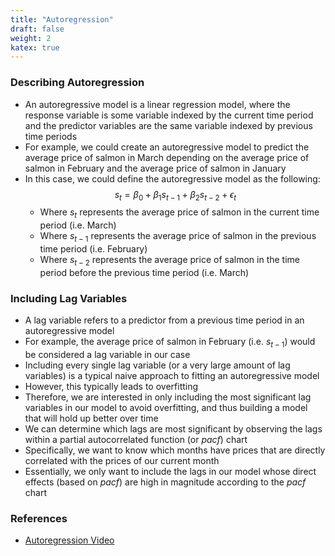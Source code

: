 ```yaml
---
title: "Autoregression"
draft: false
weight: 2
katex: true
---
```


### Describing Autoregression
- An autoregressive model is a linear regression model, where the response variable is some variable indexed by the current time period and the predictor variables are the same variable indexed by previous time periods
- For example, we could create an autoregressive model to predict the average price of salmon in March depending on the average price of salmon in February and the average price of salmon in January
- In this case, we could define the autoregressive model as the following:
	$$ s_{t} =  \beta_{0} + \beta_{1}s_{t-1} + \beta_{2}s_{t-2} + \epsilon_{t} $$
	- Where $s_{t}$ represents the average price of salmon in the current time period (i.e. March)
	- Where $s_{t-1}$ represents the average price of salmon in the previous time period (i.e. February)
	- Where $s_{t-2}$ represents the average price of salmon in the time period before the previous time period (i.e. March)

### Including Lag Variables
- A lag variable refers to a predictor from a previous time period in an autoregressive model
- For example, the average price of salmon in February (i.e. $s_{t-1}$) would be considered a lag variable in our case
- Including every single lag variable (or a very large amount of lag variables) is a typical naive approach to fitting an autoregressive model
- However, this typically leads to overfitting
- Therefore, we are interested in only including the most significant lag variables in our model to avoid overfitting, and thus building a model that will hold up better over time
- We can determine which lags are most significant by observing the lags within a partial autocorrelated function (or $pacf$) chart
- Specifically, we want to know which months have prices that are directly correlated with the prices of our current month
- Essentially, we only want to include the lags in our model whose direct effects (based on $pacf$) are high in magnitude according to the $pacf$ chart

### References
- [Autoregression Video](youtube.com/watch?v=5-2C4eO4cPQ&t=264s)
